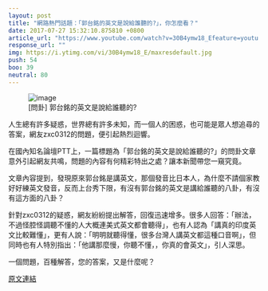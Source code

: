 ```yaml
---
layout: post
title: "網路熱門話題：「郭台銘的英文是說給誰聽的?」，你怎麼看？"
date: 2017-07-27 15:32:10.875810 +0800
article_url: "https://www.youtube.com/watch?v=30B4ymw18_Efeature=youtu.be"
response_url: ""
img: https://i.ytimg.com/vi/30B4ymw18_E/maxresdefault.jpg
push: 54
boo: 39
neutral: 80
---
```


<figure>
<img src="https://i.ytimg.com/vi/30B4ymw18_E/maxresdefault.jpg" alt="image">
<figcaption>
[問卦] 郭台銘的英文是說給誰聽的?
</figcaption>
</figure>

人生總有許多疑惑，世界總有許多未知，而一個人的困惑，也可能是眾人想追尋的答案，網友zxc0312的問題，便引起熱烈迴響。

在國內知名論壇PTT上，一篇標題為「郭台銘的英文是說給誰聽的?」的問卦文章意外引起網友共鳴，問題的內容有何精彩特出之處？讓本新聞帶您一窺究竟。

文章內容提到，發現原來郭台銘是講英文，那個發音比日本人，為什麼不請個家教好好練英文發音，反而上台秀下限，有沒有郭台銘的英文是講給誰聽的八卦，有沒有這方面的八卦？

針對zxc0312的疑惑，網友紛紛提出解答，回復迅速增多。很多人回答：「辦法，不過怪腔怪調聽不懂的人大概連美式英文都會聽得」，也有人認為「講真的印度英文比較難懂」，更有人說：「明明就聽得懂，很多台灣人講英文都這種口音啊」，但同時也有人特別指出：「他講那麼慢，你聽不懂，，你真的會英文」，引人深思。

一個問題，百種解答，您的答案，又是什麼呢？

<a href = "https://www.ptt.cc/bbs/Gossiping/M.1501134688.A.3A8.html">原文連結</a>

